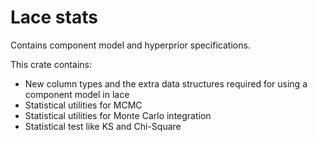 # Lace stats

Contains component model and hyperprior specifications.

This crate contains:

- New column types and the extra data structures required for using a component
  model in lace
- Statistical utilities for MCMC
- Statistical utilities for Monte Carlo integration
- Statistical test like KS and Chi-Square
